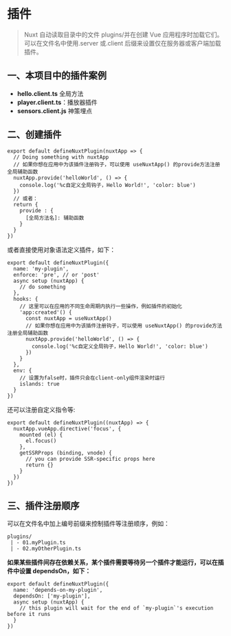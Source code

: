 # 插件

> Nuxt 自动读取目录中的文件 plugins/并在创建 Vue 应用程序时加载它们。可以在文件名中使用.server 或.client 后缀来设置仅在服务器或客户端加载插件。

## 一、本项目中的插件案例

- **hello.client.ts** 全局方法
- **player.client.ts**：播放器插件
- **sensors.client.js** 神策埋点

## 二、创建插件

```
export default defineNuxtPlugin(nuxtApp => {
  // Doing something with nuxtApp
  // 如果你想在应用中为该插件注册钩子，可以使用 useNuxtApp() 的provide方法注册全局辅助函数
  nuxtApp.provide('helloWorld', () => {
    console.log('%c自定义全局钩子，Hello World!', 'color: blue')
  })
  // 或者：
  return {
    provide : {
      [全局方法名]: 辅助函数
    }
  }
})
```

或者直接使用对象语法定义插件，如下：

```
export default defineNuxtPlugin({
  name: 'my-plugin',
  enforce: 'pre', // or 'post'
  async setup (nuxtApp) {
    // do something
  },
  hooks: {
    // 这里可以在应用的不同生命周期内执行一些操作，例如插件的初始化
    'app:created'() {
      const nuxtApp = useNuxtApp()
      // 如果你想在应用中为该插件注册钩子，可以使用 useNuxtApp() 的provide方法注册全局辅助函数
      nuxtApp.provide('helloWorld', () => {
        console.log('%c自定义全局钩子，Hello World!', 'color: blue')
      })
    }
  },
  env: {
    // 设置为false时，插件只会在client-only组件渲染时运行
    islands: true
  }
})

```

还可以注册自定义指令等:

```
export default defineNuxtPlugin((nuxtApp) => {
  nuxtApp.vueApp.directive('focus', {
    mounted (el) {
      el.focus()
    },
    getSSRProps (binding, vnode) {
      // you can provide SSR-specific props here
      return {}
    }
  })
})

```

## 三、插件注册顺序

可以在文件名中加上编号前缀来控制插件等注册顺序，例如：

```
plugins/
 | - 01.myPlugin.ts
 | - 02.myOtherPlugin.ts
```

**如果某些插件间存在依赖关系，某个插件需要等待另一个插件才能运行，可以在插件中设置 dependsOn，如下：**

```
export default defineNuxtPlugin({
  name: 'depends-on-my-plugin',
  dependsOn: ['my-plugin'],
  async setup (nuxtApp) {
    // this plugin will wait for the end of `my-plugin`'s execution before it runs
  }
})
```
